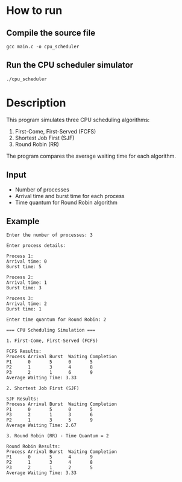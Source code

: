 # How to run

## Compile the source file

```
gcc main.c -o cpu_scheduler
```

## Run the CPU scheduler simulator

```
./cpu_scheduler
```

# Description

This program simulates three CPU scheduling algorithms:

1. First-Come, First-Served (FCFS)
2. Shortest Job First (SJF)
3. Round Robin (RR)

The program compares the average waiting time for each algorithm.

## Input

- Number of processes
- Arrival time and burst time for each process
- Time quantum for Round Robin algorithm

## Example

```
Enter the number of processes: 3

Enter process details:

Process 1:
Arrival time: 0
Burst time: 5

Process 2:
Arrival time: 1
Burst time: 3

Process 3:
Arrival time: 2
Burst time: 1

Enter time quantum for Round Robin: 2

=== CPU Scheduling Simulation ===

1. First-Come, First-Served (FCFS)

FCFS Results:
Process Arrival Burst  Waiting Completion
P1      0       5      0       5
P2      1       3      4       8
P3      2       1      6       9
Average Waiting Time: 3.33

2. Shortest Job First (SJF)

SJF Results:
Process Arrival Burst  Waiting Completion
P1      0       5      0       5
P3      2       1      3       6
P2      1       3      5       9
Average Waiting Time: 2.67

3. Round Robin (RR) - Time Quantum = 2

Round Robin Results:
Process Arrival Burst  Waiting Completion
P1      0       5      4       9
P2      1       3      4       8
P3      2       1      2       5
Average Waiting Time: 3.33
```
